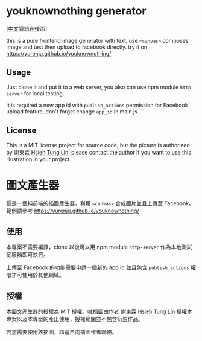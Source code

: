# youknownothing generator

[[中文資訊在後面](#圖文產生器)]

this is a pure frontend image generator with text, use `<canvas>` composes image and text then upload to facebook directly. try it on https://yurenju.github.io/youknownothing/

## Usage

Just clone it and put it to a web server, you also can use npm module `http-server` for local testing.

It is required a new app id with `publish_actions` permission for Facebook upload feature, don't forget change `app_id` in main.js.

## License

This is a MIT license project for source code, but the picture is authorized by [謝東霖 Hsieh Tung Lin](https://www.facebook.com/HsiehTungLin/), please contact the author if you want to use this illustration in your project.

# 圖文產生器

這是一個純前端的插圖產生器，利用 `<canvas>` 合成圖片並且上傳至 Facebook。範例請參考 https://yurenju.github.io/youknownothing/

## 使用

本專案不需要編譯，clone 以後可以用 npm module `http-server` 作為本地測試伺服器即可執行。

上傳至 Facebook 的功能需要申請一個新的 app id 並且包含 `publish_actions` 權限才可使用於其他網域。

## 授權

本圖文產生器的授權為 MIT 授權。唯插圖由作者 [謝東霖 Hsieh Tung Lin](https://www.facebook.com/HsiehTungLin/) 授權本專案以及本專案的產出使用，授權範圍並不包含衍生作品。

若您需要使用該插圖，請逕自向插圖作者聯絡。
